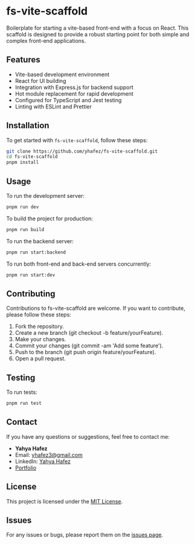 # fs-vite-scaffold

Boilerplate for starting a vite-based front-end with a focus on React. This scaffold is designed to provide a robust starting point for both simple and complex front-end applications.

## Features

- Vite-based development environment
- React for UI building
- Integration with Express.js for backend support
- Hot module replacement for rapid development
- Configured for TypeScript and Jest testing
- Linting with ESLint and Prettier

## Installation

To get started with `fs-vite-scaffold`, follow these steps:

```bash
git clone https://github.com/yhafez/fs-vite-scaffold.git
cd fs-vite-scaffold
pnpm install
```

## Usage

To run the development server:

```bash
pnpm run dev
```

To build the project for production:

```bash
pnpm run build
```

To run the backend server:

```bash
pnpm run start:backend
```

To run both front-end and back-end servers concurrently:

```bash
pnpm run start:dev
```

## Contributing

Contributions to fs-vite-scaffold are welcome. If you want to contribute, please follow these steps:

1. Fork the repository.
1. Create a new branch (git checkout -b feature/yourFeature).
1. Make your changes.
1. Commit your changes (git commit -am 'Add some feature').
1. Push to the branch (git push origin feature/yourFeature).
1. Open a pull request.

## Testing

To run tests:

```bash
pnpm run test
```

## Contact

If you have any questions or suggestions, feel free to contact me:

- **Yahya Hafez**
- Email: [yhafez3@gmail.com](mailto:yhafez3@gmail.com)
- LinkedIn: [Yahya Hafez](https://www.linkedin.com/in/yahya-hafez/)
- [Portfolio](https://portfolio-yahya.netlify.app/)

## License

This project is licensed under the [MIT License](LICENSE).

## Issues

For any issues or bugs, please report them on the [issues page](https://github.com/yhafez/fs-vite-scaffold/issues).
